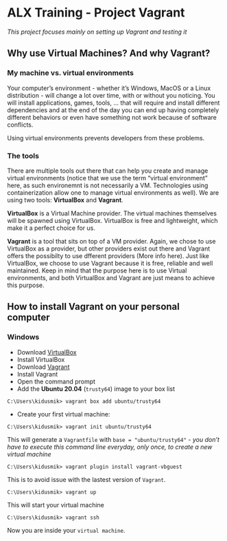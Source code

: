 # ALX Training - Project Vagrant

*This project focuses mainly on setting up Vagrant and testing it*

## Why use Virtual Machines? And why Vagrant?

### My machine vs. virtual environments

Your computer’s environment - whether it’s Windows, MacOS or a Linux distribution - will change a lot over time, with or without you noticing. You will install applications, games, tools, … that will require and install different dependencies and at the end of the day you can end up having completely different behaviors or even have something not work because of software conflicts.

Using virtual environments prevents developers from these problems.

### The tools

There are multiple tools out there that can help you create and manage virtual environments (notice that we use the term “virtual environment” here, as such environemnt is not necessarily a VM. Technologies using containerization allow one to manage virtual environments as well).
We are using two tools: **VirtualBox** and **Vagrant**.

**VirtualBox** is a Virtual Machine provider. The virtual machines themselves will be spawned using VirtualBox. VirtualBox is free and lightweight, which make it a perfect choice for us.

**Vagrant** is a tool that sits on top of a VM provider. Again, we chose to use VirtualBox as a provider, but other providers exist out there and Vagrant offers the possibilty to use dfferent providers (More info here). Just like VirtualBox, we choose to use Vagrant because it is free, reliable and well maintained. Keep in mind that the purpose here is to use Virtual environments, and both VirtualBox and Vagrant are just means to achieve this purpose.

## How to install Vagrant on your personal computer

### Windows

* Download [VirtualBox](https://www.virtualbox.org/wiki/Downloads)
* Install VirtualBox
* Download [Vagrant](https://www.vagrantup.com/downloads)
* Install Vagrant
* Open the command prompt
* Add the **Ubuntu 20.04** (`trusty64`) image to your box list

```
C:\Users\kidusmik> vagrant box add ubuntu/trusty64
```

* Create your first virtual machine:

```
C:\Users\kidusmik> vagrant init ubuntu/trusty64
```

This will generate a `Vagrantfile` with `base = "ubuntu/trusty64"` - *you don’t have to execute this command line everyday, only once, to create a new virtual machine*

```
C:\Users\kidusmik> vagrant plugin install vagrant-vbguest
```

This is to avoid issue with the lastest version of `Vagrant`.

```
C:\Users\kidusmik> vagrant up
```

This will start your virtual machine

```
C:\Users\kidusmik> vagrant ssh
```

Now you are inside your `virtual machine`.
